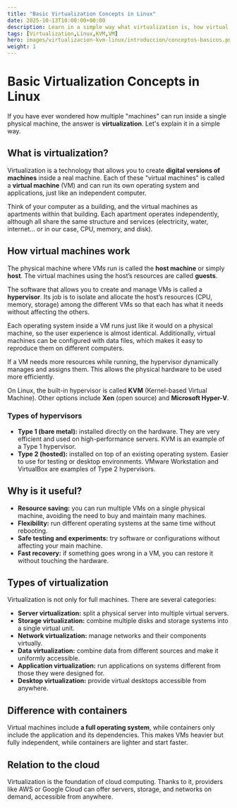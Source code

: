 ```yaml
---
title: "Basic Virtualization Concepts in Linux"
date: 2025-10-13T10:00:00+00:00
description: Learn in a simple way what virtualization is, how virtual machines work, and why it is useful.
tags: [Virtualization,Linux,KVM,VM]
hero: images/virtualizacion-kvm-linux/introduccion/conceptos-basicos.png
weight: 1
---
```


# Basic Virtualization Concepts in Linux

If you have ever wondered how multiple "machines" can run inside a single physical machine, the answer is **virtualization**. Let's explain it in a simple way.

## What is virtualization?

Virtualization is a technology that allows you to create **digital versions of machines** inside a real machine. Each of these "virtual machines" is called a **virtual machine** (VM) and can run its own operating system and applications, just like an independent computer.  

Think of your computer as a building, and the virtual machines as apartments within that building. Each apartment operates independently, although all share the same structure and services (electricity, water, internet… or in our case, CPU, memory, and disk).

## How virtual machines work

The physical machine where VMs run is called the **host machine** or simply **host**. The virtual machines using the host’s resources are called **guests**.  

The software that allows you to create and manage VMs is called a **hypervisor**. Its job is to isolate and allocate the host’s resources (CPU, memory, storage) among the different VMs so that each has what it needs without affecting the others.  

Each operating system inside a VM runs just like it would on a physical machine, so the user experience is almost identical. Additionally, virtual machines can be configured with data files, which makes it easy to reproduce them on different computers.

If a VM needs more resources while running, the hypervisor dynamically manages and assigns them. This allows the physical hardware to be used more efficiently.

On Linux, the built-in hypervisor is called **KVM** (Kernel-based Virtual Machine). Other options include **Xen** (open source) and **Microsoft Hyper-V**.

### Types of hypervisors

- **Type 1 (bare metal):** installed directly on the hardware. They are very efficient and used on high-performance servers. KVM is an example of a Type 1 hypervisor.  
- **Type 2 (hosted):** installed on top of an existing operating system. Easier to use for testing or desktop environments. VMware Workstation and VirtualBox are examples of Type 2 hypervisors.

## Why is it useful?

- **Resource saving:** you can run multiple VMs on a single physical machine, avoiding the need to buy and maintain many machines.  
- **Flexibility:** run different operating systems at the same time without rebooting.  
- **Safe testing and experiments:** try software or configurations without affecting your main machine.  
- **Fast recovery:** if something goes wrong in a VM, you can restore it without touching the hardware.

## Types of virtualization

Virtualization is not only for full machines. There are several categories:

- **Server virtualization:** split a physical server into multiple virtual servers.  
- **Storage virtualization:** combine multiple disks and storage systems into a single virtual unit.  
- **Network virtualization:** manage networks and their components virtually.  
- **Data virtualization:** combine data from different sources and make it uniformly accessible.  
- **Application virtualization:** run applications on systems different from those they were designed for.  
- **Desktop virtualization:** provide virtual desktops accessible from anywhere.

## Difference with containers

Virtual machines include **a full operating system**, while containers only include the application and its dependencies. This makes VMs heavier but fully independent, while containers are lighter and start faster.

## Relation to the cloud

Virtualization is the foundation of cloud computing. Thanks to it, providers like AWS or Google Cloud can offer servers, storage, and networks on demand, accessible from anywhere.